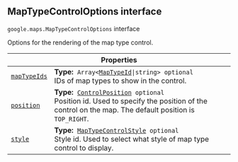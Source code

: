 
<devsite-heading text=" MapTypeControlOptions interface" for="MapTypeControlOptions" level="h2" link="" toc="" back-to-top=""><h2 id="MapTypeControlOptions" is-upgraded="">MapTypeControlOptions interface </h2></devsite-heading>
<p>
<code translate="no" dir="ltr"><span itemprop="path">google.maps</span>.<span itemprop="name">MapTypeControlOptions</span></code>
interface
</p>
<p>Options for the rendering of the map type control.</p>
<div class="devsite-table-wrapper"><table class="properties responsive" summary="interface MapTypeControlOptions - Properties">
<thead>
<tr><th colspan="2">Properties</th>
</tr></thead>
<tbody>
<tr id="MapTypeControlOptions.mapTypeIds">
<td itemprop="property"><code translate="no" dir="ltr"><a class="secret-link" href="#MapTypeControlOptions.mapTypeIds"><span>mapTypeIds</span></a></code></td>
<td><div><strong>Type:</strong>&nbsp; <code translate="no" dir="ltr">Array&lt;<a href="MapTypeId.md">MapTypeId</a>|string&gt; <span class="optional-type-annotation">optional</span></code></div>
<div class="desc">IDs of map types to show in the control.</div></td>
</tr>
<tr id="MapTypeControlOptions.position">
<td itemprop="property"><code translate="no" dir="ltr"><a class="secret-link" href="#MapTypeControlOptions.position"><span>position</span></a></code></td>
<td><div><strong>Type:</strong>&nbsp; <code translate="no" dir="ltr"><a href="ControlPosition.md">ControlPosition</a> <span class="optional-type-annotation">optional</span></code></div>
<div class="desc">Position id. Used to specify the position of the control on the map. The default position is <code translate="no" dir="ltr">TOP_RIGHT</code>.</div></td>
</tr>
<tr id="MapTypeControlOptions.style">
<td itemprop="property"><code translate="no" dir="ltr"><a class="secret-link" href="#MapTypeControlOptions.style"><span>style</span></a></code></td>
<td><div><strong>Type:</strong>&nbsp; <code translate="no" dir="ltr"><a href="MapTypeControlStyle.md">MapTypeControlStyle</a> <span class="optional-type-annotation">optional</span></code></div>
<div class="desc">Style id. Used to select what style of map type control to display.</div></td>
</tr>
</tbody>
</table></div>
<script src="replace_links.js"></script>
